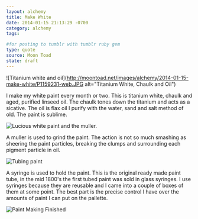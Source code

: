 ```yaml
---
layout: alchemy
title: Make White
date: 2014-01-15 21:13:29 -0700
category: alchemy
tags:

#for posting to tumblr with tumblr ruby gem
type: quote
source: Moon Toad 
state: draft
---
```



![Titanium white and oil](http://moontoad.net/images/alchemy/2014-01-15-make-white/P1159231-web.JPG alt="Titanium White, Chaulk and Oil")

I make my white paint every month or two.  This is titanium white, chaulk and aged, purified linseed oil.  The chaulk tones down the titanium and acts as a sicative.  The oil is flax oil I purify with the water, sand and salt method of old.  The paint is sublime. 

![Lucious white paint and the muller.](http://moontoad.net/images/alchemy/2014-01-15-make-white/P1159232-web.JPG "Freshly ground paint waiting to be tubed.")

A muller is used to grind the paint.  The action is not so much smashing as sheering the paint particles, breaking the clumps and surrounding each pigment particle in oil. 


![Tubing paint](http://moontoad.net/images/alchemy/2014-01-15-make-white/P1159234-web.JPG "Tubing freshly ground oil paint")

A syringe is used to hold the paint.  This is the original ready made paint tube, in the mid 1800's the first tubed paint was sold in glass syringes.  I use syringes because they are reusable and I came into a couple of boxes of them at some point.  The best part is the precise control I have over the amounts of paint I can put on the pallette. 

![Paint Making Finished](http://moontoad.net/images/alchemy/2014-01-15-make-white/P1159236-web.JPG "A freshly ground tube of white oil paint with the materials of it's making in the background.")


